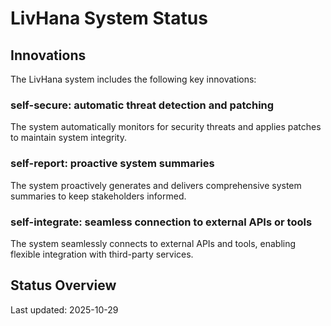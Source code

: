 # LivHana System Status

## Innovations

The LivHana system includes the following key innovations:

### self-secure: automatic threat detection and patching
The system automatically monitors for security threats and applies patches to maintain system integrity.

### self-report: proactive system summaries
The system proactively generates and delivers comprehensive system summaries to keep stakeholders informed.

### self-integrate: seamless connection to external APIs or tools
The system seamlessly connects to external APIs and tools, enabling flexible integration with third-party services.

## Status Overview

Last updated: 2025-10-29
